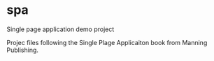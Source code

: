 # spa
Single page application demo project

Projec files following the Single Plage Applicaiton book from Manning Publishing.
